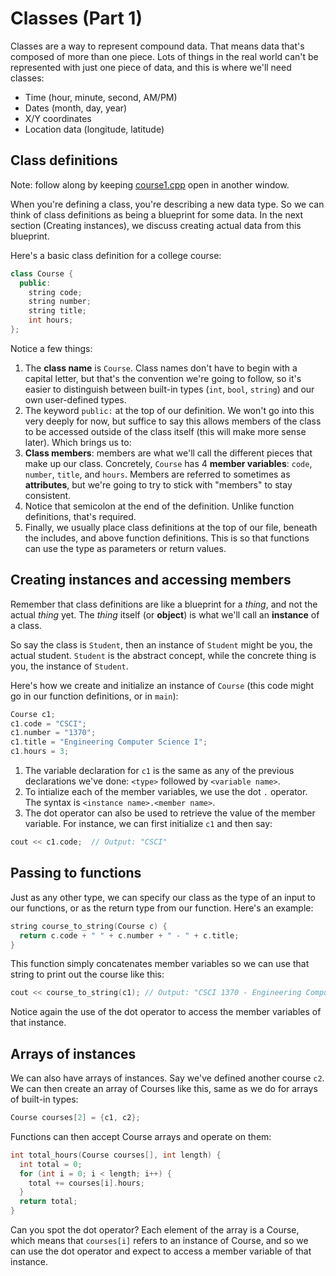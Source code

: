 # Classes (Part 1)

Classes are a way to represent compound data. That means data that's composed of more than one piece. Lots of things in the real world can't be represented with just one piece of data, and this is where we'll need classes:

- Time (hour, minute, second, AM/PM)
- Dates (month, day, year)
- X/Y coordinates
- Location data (longitude, latitude)

## Class definitions

Note: follow along by keeping [course1.cpp](https://github.com/jjlumagbas/1370/blob/master/lecture/15-1/course1.cpp) open in another window.

When you're defining a class, you're describing a new data type. So we can think of class definitions as being a blueprint for some data. In the next section (Creating instances), we discuss creating actual data from this blueprint.

Here's a basic class definition for a college course:

```c++
class Course {
  public:
    string code;
    string number;
    string title;
    int hours;
};
```

Notice a few things:

1. The **class name** is `Course`. Class names don't have to begin with a capital letter, but that's the convention we're going to follow, so it's easier to distinguish between built-in types (`int`, `bool`, `string`) and our own user-defined types.
2. The keyword `public:` at the top of our definition. We won't go into this very deeply for now, but suffice to say this allows members of the class to be accessed outside of the class itself (this will make more sense later). Which brings us to:
3. **Class members**: members are what we'll call the different pieces that make up our class. Concretely, `Course` has 4 **member variables**: `code`, `number`, `title`, and `hours`. Members are referred to sometimes as **attributes**, but we're going to try to stick with "members" to stay consistent.
4. Notice that semicolon at the end of the definition. Unlike function definitions, that's required.
5. Finally, we usually place class definitions at the top of our file, beneath the includes, and above function definitions. This is so that functions can use the type as parameters or return values.


## Creating instances and accessing members

Remember that class definitions are like a blueprint for a *thing*, and not the actual *thing* yet. The *thing* itself (or **object**) is what we'll call an **instance** of a class.

So say the class is `Student`, then an instance of `Student` might be you, the actual student. `Student` is the abstract concept, while the concrete thing is you, the instance of `Student`.

Here's how we create and initialize an instance of `Course` (this code might go in our function definitions, or in `main`):

```c++
Course c1;
c1.code = "CSCI";
c1.number = "1370";
c1.title = "Engineering Computer Science I";
c1.hours = 3;
```

1. The variable declaration for `c1` is the same as any of the previous declarations we've done: `<type>` followed by `<variable name>`.
2. To intialize each of the member variables, we use the dot `.` operator. The syntax is `<instance name>.<member name>`.
3. The dot operator can also be used to retrieve the value of the member variable. For instance, we can first initialize `c1` and then say:

```c++
cout << c1.code;  // Output: "CSCI"
```


## Passing to functions

Just as any other type, we can specify our class as the type of an input to our functions, or as the return type from our function. Here's an example:

```c++
string course_to_string(Course c) {
  return c.code + " " + c.number + " - " + c.title;
}
```

This function simply concatenates member variables so we can use that string to print out the course like this:

```c++
cout << course_to_string(c1); // Output: "CSCI 1370 - Engineering Computer Science I"
```

Notice again the use of the dot operator to access the member variables of that instance.

## Arrays of instances

We can also have arrays of instances. Say we've defined another course `c2`. We can then create an array of Courses like this, same as we do for arrays of built-in types:

```c++
Course courses[2] = {c1, c2};
```

Functions can then accept Course arrays and operate on them:

```c++
int total_hours(Course courses[], int length) {
  int total = 0;
  for (int i = 0; i < length; i++) {
    total += courses[i].hours;
  }
  return total;
}
```

Can you spot the dot operator? Each element of the array is a Course, which means that `courses[i]` refers to an instance of Course, and so we can use the dot operator and expect to access a member variable of that instance.